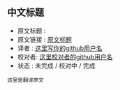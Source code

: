 中文标题
---

>
* 原文标题 : 
* 原文链接 : [原文标题](原文url)
* 译者 : [这里写你的github用户名](github链接) 
* 校对者: [这里校对者的github用户名](github链接)  
* 状态 :  未完成 / 校对中 / 完成 




`这里是翻译原文`



